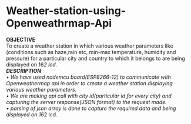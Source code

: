 # Weather-station-using-Openweathrmap-Api
<b>OBJECTIVE</b><br>
To create a weather station in which various weather parameters like (conditions such as haze,rain etc, min-max temperature, humidity and pressure) for a particular city and country to which it belongs to are being displayed on 16*2 lcd.<br>
<b>DESCRIPTION</b><br>
• We have used nodemcu board(ESP8266-12) to communicate with Openweathermap api in order to create a weather station displaying various weather parameters.<br>
• We are making api call with city id(particular id for every city) and capturing the server response(JSON format) to the request made.<br>
• parsing of json array is done to capture the required data and being displayed on 16*2 lcd.<br>


